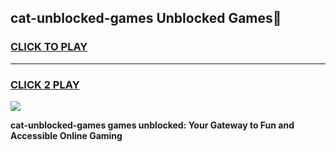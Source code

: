 
## cat-unblocked-games Unblocked Games👋
<h3>
<a href="https://news.freeplayer.one?title=cat-unblocked-games&ref=16F">CLICK TO PLAY</a></h3>
<hr>

<h3>
<a href="https://news.freeplayer.one?title=cat-unblocked-games&ref=16F">CLICK 2 PLAY</a>
  
</h3>

<a href="https://news.freeplayer.one?title=cat-unblocked-games&ref=16F/"><img src="https://clearcache.store/games.png"></a>


**cat-unblocked-games games unblocked: Your Gateway to Fun and Accessible Online Gaming**
